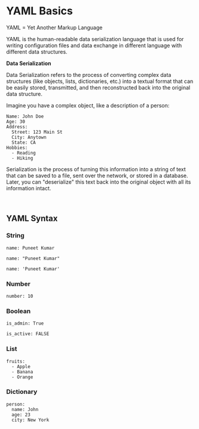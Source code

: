 # YAML Basics

YAML = Yet Another Markup Language

YAML is the human-readable data serialization language that is used for writing configuration files and data exchange in different language with different data structures.

**Data Serialization**

Data Serialization refers to the process of converting complex data structures (like objects, lists, dictionaries, etc.) into a textual format that can be easily stored, transmitted, and then reconstructed back into the original data structure.

Imagine you have a complex object, like a description of a person:

```
Name: John Doe
Age: 30
Address:
  Street: 123 Main St
  City: Anytown
  State: CA
Hobbies:
  - Reading
  - Hiking
```

Serialization is the process of turning this information into a string of text that can be saved to a file, sent over the network, or stored in a database. Later, you can "deserialize" this text back into the original object with all its information intact.

<br>

## YAML Syntax

### String

```
name: Puneet Kumar

name: "Puneet Kumar"

name: 'Puneet Kumar'
```

### Number

```
number: 10
```

### Boolean

```
is_admin: True

is_active: FALSE
```

### List

```
fruits:
  - Apple
  - Banana
  - Orange
```

### Dictionary

```
person:
  name: John
  age: 23
  city: New York
```
